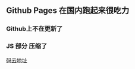 ## Github Pages 在国内跑起来很吃力

### Github上不在更新了

### JS 部分 压缩了


[码云地址](https://nidhoggdjoking.gitee.io/eternal)


